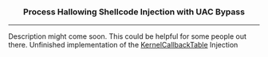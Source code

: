 <!-- Heading -->
<h3 align="center">Process Hallowing Shellcode Injection with UAC Bypass</h3>
 <!-- About section -->

---
Description might come soon. This could be helpful for some people out there. Unfinished implementation of the [KernelCallbackTable](https://captmeelo.com/redteam/maldev/2022/04/21/kernelcallbacktable-injection.html) Injection
